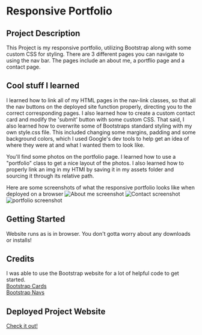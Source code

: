 # Responsive Portfolio

## Project Description

This Project is my responsive portfolio, utilizing Bootstrap along with some custom CSS for styling. There are 3 different pages you can navigate to using the nav bar. The pages include an about me, a portflio page and a contact page.

## Cool stuff I learned
I learned how to link all of my HTML pages in the nav-link classes, so that all the nav buttons on the deployed site function properly, directing you to the correct corresponding pages. I also learned how to create a custom contact card and modify the 'submit' button with some custom CSS. That said, I also learned how to overwrite some of Bootstraps standard styling with my own style.css file. This included changing some margins, padding and some background colors, which I used Google's dev tools to help get an idea of where they were at and what I wanted them to look like.

You'll find some photos on the portfolio page. I learned how to use a "portfolio" class to get a nice layout of the photos. I also learned how to properly link an img in my HTMl by saving it in my assets folder and sourcing it through its relative path.

Here are some screenshots of what the responsive portfolio looks like when deployed on a browser
![About me screenshot](https://user-images.githubusercontent.com/70814349/95530438-b9157b00-0992-11eb-9f10-5605dd5921f6.png)
![Contact screenshot](https://user-images.githubusercontent.com/70814349/95530443-bb77d500-0992-11eb-9a22-c87808358ba2.png)
![portfolio screenshot](https://user-images.githubusercontent.com/70814349/95530444-bc106b80-0992-11eb-83bb-0cd54736e9b1.png)

## Getting Started

Website runs as is in browser. You don't gotta worry about any downloads or installs!

## Credits

I was able to use the Bootstrap website for a lot of helpful code to get started.<br>
[Bootstrap Cards](https://getbootstrap.com/docs/4.0/components/card/)<br>
[Bootstrap Navs](https://getbootstrap.com/docs/4.0/components/navs/)<br>

## Deployed Project Website

[Check it out!](https://lucahendicott.github.io/responsive-portfolio/)
